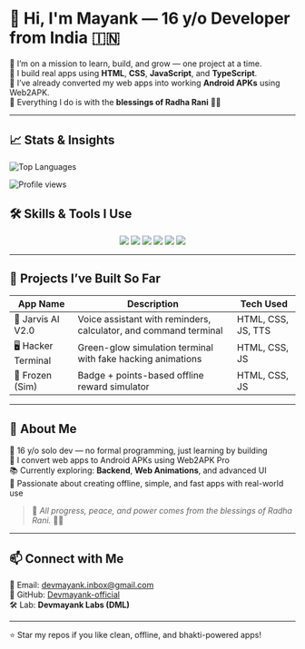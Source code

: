 # 👋 Hi, I'm Mayank — 16 y/o Developer from India 🇮🇳

🌱 I’m on a mission to learn, build, and grow — one project at a time.  
🧠 I build real apps using **HTML**, **CSS**, **JavaScript**, and **TypeScript**.  
🚀 I’ve already converted my web apps into working **Android APKs** using Web2APK.  
🌼 Everything I do is with the **blessings of Radha Rani** 🙏🏻

---

## 📈 Stats & Insights

![Top Languages](https://github-readme-stats.vercel.app/api/top-langs/?username=Devmayank-official&show_icons=true&locale=en&layout=compact)

![Profile views](https://komarev.com/ghpvc/?username=Devmayank-official&label=Profile%20views&color=0e75b6&style=flat) 


## 🛠️ Skills & Tools I Use

<p align="center">
  <img src="https://img.shields.io/badge/HTML5-E34F26?style=for-the-badge&logo=html5&logoColor=white"/>
  <img src="https://img.shields.io/badge/CSS3-1572B6?style=for-the-badge&logo=css3&logoColor=white"/>
  <img src="https://img.shields.io/badge/JavaScript-F7DF1E?style=for-the-badge&logo=javascript&logoColor=black"/>
  <img src="https://img.shields.io/badge/TypeScript-3178C6?style=for-the-badge&logo=typescript&logoColor=white"/>
  <img src="https://img.shields.io/badge/Web2APK-0D1117?style=for-the-badge&logo=android&logoColor=green"/>
  <img src="https://img.shields.io/badge/GitHub-181717?style=for-the-badge&logo=github&logoColor=white"/>
</p>

---

## 🚀 Projects I’ve Built So Far

| App Name              | Description                                | Tech Used             |
|----------------------|--------------------------------------------|------------------------|
| 🤖 Jarvis AI V2.0     | Voice assistant with reminders, calculator, and command terminal | HTML, CSS, JS, TTS |
| 🖥️ Hacker Terminal     | Green-glow simulation terminal with fake hacking animations    | HTML, CSS, JS          |
| 🧊 Frozen (Sim)        | Badge + points-based offline reward simulator                  | HTML, CSS, JS          |

---

## 🌼 About Me

🎯 16 y/o solo dev — no formal programming, just learning by building  
📱 I convert web apps to Android APKs using Web2APK Pro  
📚 Currently exploring: **Backend**, **Web Animations**, and advanced UI  
🧠 Passionate about creating offline, simple, and fast apps with real-world use  

> 🛐 *All progress, peace, and power comes from the blessings of Radha Rani.* 🙏🏻

---

## 📫 Connect with Me

📧 Email: devmayank.inbox@gmail.com  
📍 GitHub: [Devmayank-official](https://github.com/Devmayank-official)  
🛠️ Lab: **Devmayank Labs (DML)**

---

⭐ Star my repos if you like clean, offline, and bhakti-powered apps!
